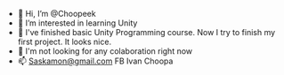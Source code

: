 - 👋 Hi, I’m @Choopeek
- 👀 I’m interested in learning Unity
- 🌱 I've finished basic Unity Programming course. Now I try to finish my first project. It looks nice.
- 💞️ I'm not looking for any colaboration right now
- 📫 Saskamon@gmail.com FB Ivan Choopa

<!---
Choopeek/Choopeek is a ✨ special ✨ repository because its `README.md` (this file) appears on your GitHub profile.
You can click the Preview link to take a look at your changes.
--->
